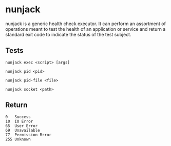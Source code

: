 nunjack
=======

nunjack is a generic health check executor. It can perform an assortment of operations meant to test the health of an application or service and return a standard exit code to indicate the status of the test subject.

Tests
-----

	nunjack exec <script> [args]
	
	nunjack pid <pid>
	
	nunjack pid-file <file>
	
	nunjack socket <path>

Return
------

	0	Success
	10	IO Error
	65	User Error
	69	Unavailable
	77	Permission Rrror
	255	Unknown

